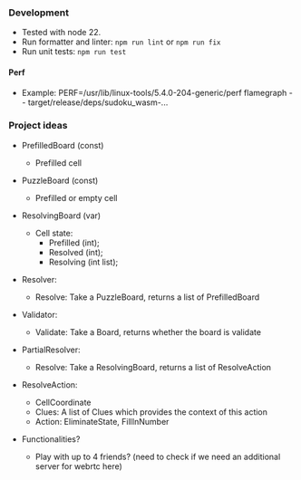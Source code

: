 ### Development

- Tested with node 22.
- Run formatter and linter: `npm run lint` or `npm run fix`
- Run unit tests: `npm run test`

#### Perf
- Example: PERF=/usr/lib/linux-tools/5.4.0-204-generic/perf flamegraph -- target/release/deps/sudoku_wasm-...

### Project ideas

- PrefilledBoard (const)
  - Prefilled cell
- PuzzleBoard (const) 
  - Prefilled or empty cell
- ResolvingBoard (var)
  - Cell state:
    - Prefilled (int);
    - Resolved (int);
    - Resolving (int list);
- Resolver:
  - Resolve: Take a PuzzleBoard, returns a list of PrefilledBoard
- Validator:
  - Validate: Take a Board, returns whether the board is validate
- PartialResolver:
  - Resolve: Take a ResolvingBoard, returns a list of ResolveAction
- ResolveAction:
  - CellCoordinate
  - Clues: A list of Clues which provides the context of this action
  - Action: EliminateState, FillInNumber


- Functionalities?
  - Play with up to 4 friends? (need to check if we need an additional server for webrtc here)
